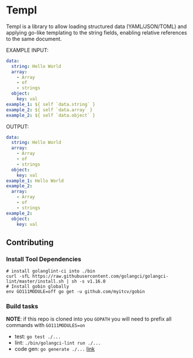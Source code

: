 # Templ

Templ is a library to allow loading structured data (YAML/JSON/TOML) and applying go-like templating to the string fields, enabling relative references to the same document.

EXAMPLE INPUT:

```yaml
data:
  string: Hello World
  array:
    - Array
    - of
    - strings
  object:
    key: val
example_1: ${ self `data.string` }
example_2: ${ self `data.array` }
example_2: ${ self `data.object` }
```

OUTPUT:

```yaml
data:
  string: Hello World
  array:
    - Array
    - of
    - strings
  object:
    key: val
example_1: Hello World
example_2:
  array:
    - Array
    - of
    - strings
example_2:
  object:
    key: val
```

## Contributing

### Install Tool Dependencies

```shell
# install golanglint-ci into ./bin
curl -sfL https://raw.githubusercontent.com/golangci/golangci-lint/master/install.sh | sh -s v1.16.0
# Install gobin globally
env GO111MODULE=off go get -u github.com/myitcv/gobin
```

### Build tasks

**NOTE**: if this repo is cloned into you `GOPATH` you will need to prefix all commands with `GO111MODULES=on`

* test: `go test ./...`
* lint: `./bin/golangci-lint run ./...`
* code gen: `go generate ./...` [link](https://github.com/go-swagger/go-swagger/issues/1724#issuecomment-469335593)
